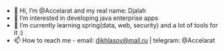 - 👋 Hi, I’m @Accelarat and my real name: Djalah
- 👀 I’m interested in developing java enterprise apps
- 🌱 I’m currently learning spring(data, web, security) and a lot of tools for it :)
- 📫 How to reach me - email: dikhlasov@mail.ru | telegram: @Accelarat

<!---
Accelarat/Accelarat is a ✨ special ✨ repository because its `README.md` (this file) appears on your GitHub profile.
You can click the Preview link to take a look at your changes.
--->
